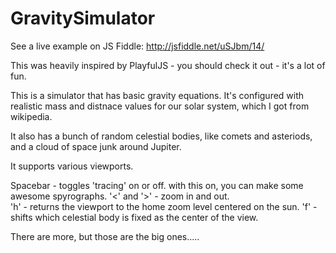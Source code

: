 GravitySimulator
================

See a live example on JS Fiddle:  http://jsfiddle.net/uSJbm/14/

This was heavily inspired by PlayfulJS - you should check it out - it's a lot of fun.

This is a simulator that has basic gravity equations.  It's configured with realistic mass and distnace values for our solar system, which I got from wikipedia.

It also has a bunch of random celestial bodies, like comets and asteriods, and a cloud of space junk around Jupiter.

It supports various viewports.  

Spacebar - toggles 'tracing' on or off.  with this on, you can make some awesome spyrographs.
'<' and '>' - zoom in and out.  
'h' - returns the viewport to the home zoom level centered on the sun.
'f' - shifts which celestial body is fixed as the center of the view. 

There are more, but those are the big ones.....

